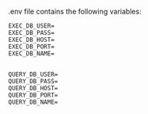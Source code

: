 .env file contains the following variables:
```
EXEC_DB_USER=
EXEC_DB_PASS=
EXEC_DB_HOST=
EXEC_DB_PORT=
EXEC_DB_NAME=


QUERY_DB_USER=
QUERY_DB_PASS=
QUERY_DB_HOST=
QUERY_DB_PORT=
QUERY_DB_NAME=
```